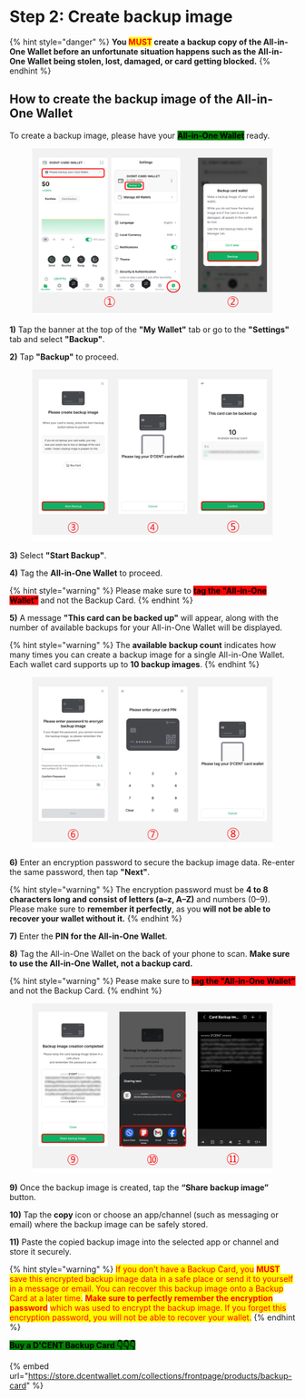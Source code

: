 # Step 2: Create backup image

{% hint style="danger" %}
**You&#x20;**<mark style="color:red;">**MUST**</mark>**&#x20;create a backup copy of the All-in-One Wallet before an unfortunate situation happens such as the All-in-One Wallet being stolen, lost, damaged, or card getting blocked.**
{% endhint %}

## How to create the backup image of the All-in-One Wallet

To create a backup image,  please have your <mark style="background-color:green;">**All-in-One Wallet**</mark> ready.

<figure><img src="../../.gitbook/assets/Card-10.png" alt=""><figcaption></figcaption></figure>

**1)** Tap the banner at the top of the **"My Wallet"** tab or go to the **"Settings"** tab and select **"Backup"**.

**2)** Tap **"Backup"** to proceed.

<div align="left"><figure><img src="../../.gitbook/assets/Card-11.png" alt=""><figcaption></figcaption></figure></div>

**3)** Select **"Start Backup"**.

**4)** Tag the **All-in-One Wallet** to proceed.

{% hint style="warning" %}
Please make sure to <mark style="background-color:red;">**tag the "All-in-One Wallet"**</mark> and not the Backup Card.
{% endhint %}

**5)** A message **"This card can be backed up"** will appear, along with the number of available backups for your All-in-One Wallet will be displayed.

{% hint style="warning" %}
The **available backup count** indicates how many times you can create a backup image for a single All-in-One Wallet. Each wallet card supports up to **10 backup images**.
{% endhint %}

<div align="left"><figure><img src="../../.gitbook/assets/Card-12.png" alt=""><figcaption></figcaption></figure></div>

**6)** Enter an encryption password to secure the backup image data. Re-enter the same password, then tap **"Next"**.

{% hint style="warning" %}
The encryption password must be **4 to 8 characters long and consist of letters (a–z, A–Z)** and numbers (0–9). Please make sure to **remember it perfectly**, as you **will not be able to recover your wallet without it.**
{% endhint %}

**7)** Enter the **PIN for the All-in-One Wallet**.&#x20;

**8)** Tag the All-in-One Wallet on the back of your phone to scan. **Make sure to use the All-in-One Wallet, not a backup card.**&#x20;

{% hint style="warning" %}
Pease make sure to <mark style="background-color:red;">**tag the "All-in-One Wallet"**</mark> and not the Backup Card.
{% endhint %}

<div align="left"><figure><img src="../../.gitbook/assets/Card-13.png" alt=""><figcaption></figcaption></figure></div>

**9)** Once the backup image is created, tap the **“Share backup image”** button.

**10)** Tap the **copy** icon or choose an app/channel (such as messaging or email) where the backup image can be safely stored.

**11)** Paste the copied backup image into the selected app or channel and store it securely.

{% hint style="warning" %}
<mark style="color:red;">If you don't have a Backup Card, you</mark> <mark style="color:red;"></mark><mark style="color:red;">**MUST**</mark> <mark style="color:red;"></mark><mark style="color:red;">save this encrypted backup image data in a safe place or send it to yourself in a message or email. You can recover this backup image onto a Backup Card at a later time.</mark> <mark style="color:red;"></mark><mark style="color:red;">**Make sure to perfectly remember the encryption password**</mark> <mark style="color:red;"></mark><mark style="color:red;">which was used to encrypt the backup image. If you forget this encryption password, you will not be able to recover your wallet.</mark>
{% endhint %}

<mark style="background-color:green;">**Buy a D'CENT Backup Card  👇👇👇**</mark>

{% embed url="https://store.dcentwallet.com/collections/frontpage/products/backup-card" %}

